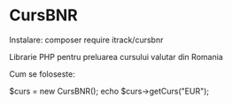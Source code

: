 # CursBNR

Instalare: 
composer require itrack/cursbnr


Librarie PHP pentru preluarea cursului valutar din Romania

Cum se foloseste:

$curs = new CursBNR();
echo $curs->getCurs("EUR");
